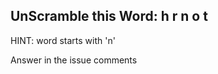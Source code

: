 UnScramble this Word: h r n o t
----------

HINT: word starts with 'n'

Answer in the issue comments
